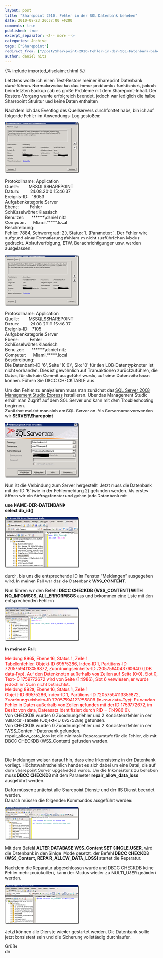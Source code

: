 ```yaml
---
layout: post
title: "Sharepoint 2010, Fehler in der SQL Datenbank beheben"
date: 2010-08-23 20:37:00 +0200
comments: true
published: true
excerpt_separator: <!-- more -->
categories: Archive
tags: ["Sharepoint"]
redirect_from: ["/post/Sharepoint-2010-Fehler-in-der-SQL-Datenbank-beheben", "/post/sharepoint-2010-fehler-in-der-sql-datenbank-beheben"]
author: daniel nitz
---
```

<!-- more -->
{% include imported_disclaimer.html %}
<p>Letztens wollte ich einen Test-Restore meiner Sharepoint Datenbank durchführen. Normalerweise hat das immer problemlos funktioniert, jedoch beim letzten Backup gab es große Probleme mit dem Sharepoint-Inhalt. Der Restore-Vorgang wurde erfolgreich beendet, jedoch war lediglich die halbe Sharepoint Struktur und keine Daten enthalten.</p>  <p>Nachdem ich das Eventlog des Quellservers durchforstet habe, bin ich auf folgende Fehler im Anwendungs-Log gestoßen:</p>  <p><a href="/assets/image_220.png"><img style="background-image: none; border-bottom: 0px; border-left: 0px; padding-left: 0px; padding-right: 0px; display: inline; border-top: 0px; border-right: 0px; padding-top: 0px" title="image" border="0" alt="image" src="/assets/image_thumb_218.png" width="244" height="168" /></a></p>  <p>Protokollname: Application   <br />Quelle:&#160;&#160;&#160;&#160;&#160;&#160;&#160; MSSQL$SHAREPOINT    <br />Datum:&#160;&#160;&#160;&#160;&#160;&#160;&#160;&#160; 24.08.2010 15:46:37    <br />Ereignis-ID:&#160;&#160; 18053    <br />Aufgabenkategorie:Server    <br />Ebene:&#160;&#160;&#160;&#160;&#160;&#160;&#160;&#160; Fehler    <br />Schlüsselwörter:Klassisch    <br />Benutzer:&#160;&#160;&#160;&#160;&#160; ******\daniel nitz    <br />Computer:&#160;&#160;&#160;&#160;&#160; Miami.*****.local    <br />Beschreibung:    <br />Fehler: 7884, Schweregrad: 20, Status: 1. (Parameter: ). Der Fehler wird aufgrund eines Formatierungsfehlers im nicht ausführlichen Modus gedruckt. Ablaufverfolgung, ETW, Benachrichtigungen usw. werden ausgelassen.    <br /></p>  <p><a href="/assets/image_221.png"><img style="background-image: none; border-bottom: 0px; border-left: 0px; margin: 0px; padding-left: 0px; padding-right: 0px; display: inline; border-top: 0px; border-right: 0px; padding-top: 0px" title="image" border="0" alt="image" src="/assets/image_thumb_219.png" width="244" height="167" /></a></p>  <p>Protokollname: Application   <br />Quelle:&#160;&#160;&#160;&#160;&#160;&#160;&#160; MSSQL$SHAREPOINT    <br />Datum:&#160;&#160;&#160;&#160;&#160;&#160;&#160;&#160; 24.08.2010 15:46:37    <br />Ereignis-ID:&#160;&#160; 7105    <br />Aufgabenkategorie:Server    <br />Ebene:&#160;&#160;&#160;&#160;&#160;&#160;&#160;&#160; Fehler    <br />Schlüsselwörter:Klassisch    <br />Benutzer:&#160;&#160;&#160;&#160;&#160; ******\daniel nitz    <br />Computer:&#160;&#160;&#160;&#160;&#160; Miami.*****.local    <br />Beschreibung:    <br />Die Datenbank-ID '6', Seite '(0:0)', Slot '0' für den LOB-Datentypknoten ist nicht vorhanden. Dies ist gewöhnlich auf Transaktionen zurückzuführen, die Daten, für die kein Commit ausgeführt wurde, auf einer Datenseite lesen können. Führen Sie DBCC CHECKTABLE aus.    <br /></p>  <p>Um den Fehler zu analysieren muss man zunächst das <a href="http://www.microsoft.com/downloads/details.aspx?familyid=08E52AC2-1D62-45F6-9A4A-4B76A8564A2B&amp;displaylang=de" target="_blank">SQL Server 2008 Management Studio Express</a> installieren. Über das Management Studio erhält man Zugriff auf dem SQL Server und kann mit dem Troubleshooting beginnen.    <br />Zunächst meldet man sich am SQL Server an. Als Servername verwenden wir <strong>SERVER\Sharepoint</strong></p>  <p><a href="/assets/image_222.png"><img style="background-image: none; border-bottom: 0px; border-left: 0px; margin: 0px; padding-left: 0px; padding-right: 0px; display: inline; border-top: 0px; border-right: 0px; padding-top: 0px" title="image" border="0" alt="image" src="/assets/image_thumb_220.png" width="244" height="181" /></a></p>  <p>Nun ist die Verbindung zum Server hergestellt. Jetzt muss die Datenbank mit der ID ‘6’ (wie in der Fehlermeldung 2) gefunden werden. Als erstes öffnen wir ein Abfragefenster und gehen jede Datenbank mit </p>  <p><strong>use NAME-DER-DATENBANK     <br />select db_id()</strong></p>  <p><a href="/assets/image_223.png"><img style="background-image: none; border-bottom: 0px; border-left: 0px; margin: 0px; padding-left: 0px; padding-right: 0px; display: inline; border-top: 0px; border-right: 0px; padding-top: 0px" title="image" border="0" alt="image" src="/assets/image_thumb_221.png" width="244" height="168" /></a></p>  <p>durch, bis uns die entsprechende ID im Fenster “Meldungen” ausgegeben wird. In meinen Fall war das die Datenbank <strong>WSS_CONTENT</strong>.</p>  <p>Nun führen wir den Befehl <strong>DBCC CHECKDB (WSS_CONTENT) WITH NO_INFOMSGS, ALL_ERRORMSGS</strong> aus und bekommen eine Liste mit den entsprechenden Fehlern</p>  <p><a href="/assets/image_224.png"><img style="background-image: none; border-bottom: 0px; border-left: 0px; margin: 0px; padding-left: 0px; padding-right: 0px; display: inline; border-top: 0px; border-right: 0px; padding-top: 0px" title="image" border="0" alt="image" src="/assets/image_thumb_222.png" width="244" height="111" /></a></p>  <p><strong>In meinem Fall:</strong></p>  <p><font color="#ff0000">Meldung 8965, Ebene 16, Status 1, Zeile 1     <br /></font><font color="#ff0000">Tabellenfehler: Objekt-ID 69575286, Index-ID 1, Partitions-ID 72057594113359872, Zuordnungseinheits-ID 72057594043760640 (LOB data-Typ). Auf den Datenknoten außerhalb von Zeilen auf Seite (0:0), Slot 0, Text-ID 1759772672 wird von Seite (1:4986), Slot 6 verwiesen, er wurde jedoch im Scan nicht betrachtet.     <br /></font><font color="#ff0000">Meldung 8929, Ebene 16, Status 1, Zeile 1     <br /></font><font color="#ff0000">Objekt-ID 69575286, Index-ID 1, Partitions-ID 72057594113359872, Zuordnungseinheits-ID 72057594123255808 (In-row data-Typ): Es wurden Fehler in Daten außerhalb von Zeilen gefunden mit der ID 1759772672, im Besitz von data, Datensatz identifiziert durch RID = (1:4986:6).     <br /></font>Von CHECKDB wurden 0 Zuordnungsfehler und 2 Konsistenzfehler in der 'AllDocs'-Tabelle (Objekt-ID 69575286) gefunden.    <br />Von CHECKDB wurden 0 Zuordnungsfehler und 2 Konsistenzfehler in der 'WSS_Content'-Datenbank gefunden.    <br />repair_allow_data_loss ist die minimale Reparaturstufe für die Fehler, die mit DBCC CHECKDB (WSS_Content) gefunden wurden.</p>  <p>&#160;</p>  <p>Die Meldungen weisen darauf hin, dass eine Inkonsistenz in der Datenbank vorliegt. Höchstwahrscheinlich handelt es sich dabei um eine Datei, die auf dem Sharepoint Server upgeloaded wurde. Um die Inkonsistenz zu beheben muss <strong>DBCC CHECKDB </strong>mit dem Parameter <strong>repair_allow_data_loss </strong>ausgeführt werden. </p>  <p>Dafür müssen zunächst alle Sharepoint Dienste und der IIS Dienst beendet werden.   <br />Danach müssen die folgenden Kommandos ausgeführt werden:</p>  <p><a href="/assets/image_225.png"><img style="background-image: none; border-bottom: 0px; border-left: 0px; margin: 0px; padding-left: 0px; padding-right: 0px; display: inline; border-top: 0px; border-right: 0px; padding-top: 0px" title="image" border="0" alt="image" src="/assets/image_thumb_223.png" width="244" height="109" /></a></p>  <p>Mit dem Befehl <strong>ALTER DATABASE WSS_Content SET SINGLE_USER</strong>, wird die Datenbank in den Sinlge_Mode gesetzt, der Befehl <strong>DBCC CHECKDB (WSS_Content, REPAIR_ALLOW_DATA_LOSS)</strong> startet die Reparatur.</p>  <p>Nachdem die Reparatur abgeschlossen wurde und DBCC CHECKDB keine Fehler mehr protokolliert, kann der Modus wieder zu MULTI_USER geändert werden.</p>  <p><a href="/assets/image_226.png"><img style="background-image: none; border-bottom: 0px; border-left: 0px; margin: 0px; padding-left: 0px; padding-right: 0px; display: inline; border-top: 0px; border-right: 0px; padding-top: 0px" title="image" border="0" alt="image" src="/assets/image_thumb_224.png" width="244" height="129" /></a></p>  <p>Jetzt können alle Dienste wieder gestartet werden. Die Datenbank sollte jetzt konsistent sein und die Sicherung vollständig durchlaufen.</p>  <p>Grüße   <br />dn</p>
